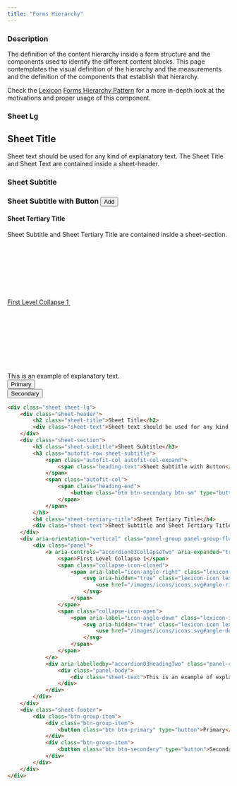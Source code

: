 ```yaml
---
title: "Forms Hierarchy"
---
```


### Description

The definition of the content hierarchy inside a form structure and the components used to identify the different content blocks. This page contemplates the visual definition of the hierarchy and the measurements and the definition of the components that establish that hierarchy.

<div class="alert alert-info">Check the <a href="https://lexicondesign.io">Lexicon</a> <a href="https://lexicondesign.io/docs/patterns/Forms/formsHierarchy.html">Forms Hierarchy Pattern</a> for a more in-depth look at the motivations and proper usage of this component.</div>

### Sheet Lg

<div class="sheet sheet-lg">
	<div class="sheet-header">
		<h2 class="sheet-title">Sheet Title</h2>
		<div class="sheet-text">Sheet text should be used for any kind of explanatory text. The Sheet Title and Sheet Text are contained inside a sheet-header.</div>
	</div>
	<div class="sheet-section">
		<h3 class="sheet-subtitle">Sheet Subtitle</h3>
		<h3 class="autofit-row sheet-subtitle">
			<span class="autofit-col autofit-col-expand">
				<span class="heading-text">Sheet Subtitle with Button</span>
			</span>
			<span class="autofit-col">
				<span class="heading-end">
					<button class="btn btn-secondary btn-sm" type="button">Add</button>
				</span>
			</span>
		</h3>
		<h4 class="sheet-tertiary-title">Sheet Tertiary Title</h4>
		<div class="sheet-text">Sheet Subtitle and Sheet Tertiary Title are contained inside a sheet-section.</div>
	</div>
	<div aria-orientation="vertical" class="panel-group panel-group-flush" role="tablist">
		<div class="panel">
			<a aria-controls="accordion03CollapseTwo" aria-expanded="true" class="collapse-icon sheet-subtitle" data-toggle="collapse" href="#accordion03CollapseTwo" id="accordion03HeadingTwo" role="tab">
				<span>First Level Collapse 1</span>
				<span class="collapse-icon-closed">
					<span aria-label="icon-angle-right" class="lexicon-icon-container" role="img">
						<svg aria-hidden="true" class="lexicon-icon lexicon-icon-angle-right">
							<use href="/images/icons/icons.svg#angle-right" />
						</svg>
					</span>
				</span>
				<span class="collapse-icon-open">
					<span aria-label="icon-angle-down" class="lexicon-icon-container" role="img">
						<svg aria-hidden="true" class="lexicon-icon lexicon-icon-angle-down">
							<use href="/images/icons/icons.svg#angle-down" />
						</svg>
					</span>
				</span>
			</a>
			<div aria-labelledby="accordion03HeadingTwo" class="panel-collapse collapse show" id="accordion03CollapseTwo" role="tabpanel">
				<div class="panel-body">
					<div class="sheet-text">This is an example of explanatory text.</div>
				</div>
			</div>
		</div>
	</div>
	<div class="sheet-footer">
		<div class="btn-group-item">
			<div class="btn-group-item">
				<button class="btn btn-primary" type="button">Primary</button>
			</div>
			<div class="btn-group-item">
				<button class="btn btn-secondary" type="button">Secondary</button>
			</div>
		</div>
	</div>
</div>

```html
<div class="sheet sheet-lg">
	<div class="sheet-header">
		<h2 class="sheet-title">Sheet Title</h2>
		<div class="sheet-text">Sheet text should be used for any kind of explanatory text. The Sheet Title and Sheet Text are contained inside a sheet-header.</div>
	</div>
	<div class="sheet-section">
		<h3 class="sheet-subtitle">Sheet Subtitle</h3>
		<h3 class="autofit-row sheet-subtitle">
			<span class="autofit-col autofit-col-expand">
				<span class="heading-text">Sheet Subtitle with Button</span>
			</span>
			<span class="autofit-col">
				<span class="heading-end">
					<button class="btn btn-secondary btn-sm" type="button">Add</button>
				</span>
			</span>
		</h3>
		<h4 class="sheet-tertiary-title">Sheet Tertiary Title</h4>
		<div class="sheet-text">Sheet Subtitle and Sheet Tertiary Title are contained inside a sheet-section.</div>
	</div>
	<div aria-orientation="vertical" class="panel-group panel-group-flush" role="tablist">
		<div class="panel">
			<a aria-controls="accordion03CollapseTwo" aria-expanded="true" class="collapse-icon sheet-subtitle" data-toggle="collapse" href="#accordion03CollapseTwo" id="accordion03HeadingTwo" role="tab">
				<span>First Level Collapse 1</span>
				<span class="collapse-icon-closed">
					<span aria-label="icon-angle-right" class="lexicon-icon-container" role="img">
						<svg aria-hidden="true" class="lexicon-icon lexicon-icon-angle-right">
							<use href="/images/icons/icons.svg#angle-right" />
						</svg>
					</span>
				</span>
				<span class="collapse-icon-open">
					<span aria-label="icon-angle-down" class="lexicon-icon-container" role="img">
						<svg aria-hidden="true" class="lexicon-icon lexicon-icon-angle-down">
							<use href="/images/icons/icons.svg#angle-down" />
						</svg>
					</span>
				</span>
			</a>
			<div aria-labelledby="accordion03HeadingTwo" class="panel-collapse collapse show" id="accordion03CollapseTwo" role="tabpanel">
				<div class="panel-body">
					<div class="sheet-text">This is an example of explanatory text.</div>
				</div>
			</div>
		</div>
	</div>
	<div class="sheet-footer">
		<div class="btn-group-item">
			<div class="btn-group-item">
				<button class="btn btn-primary" type="button">Primary</button>
			</div>
			<div class="btn-group-item">
				<button class="btn btn-secondary" type="button">Secondary</button>
			</div>
		</div>
	</div>
</div>
```


